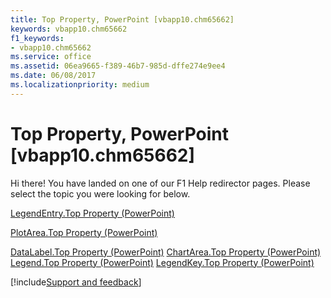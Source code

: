 ```yaml
---
title: Top Property, PowerPoint [vbapp10.chm65662]
keywords: vbapp10.chm65662
f1_keywords:
- vbapp10.chm65662
ms.service: office
ms.assetid: 06ea9665-f389-46b7-985d-dffe274e9ee4
ms.date: 06/08/2017
ms.localizationpriority: medium
---
```



# Top Property, PowerPoint [vbapp10.chm65662]

Hi there! You have landed on one of our F1 Help redirector pages. Please select the topic you were looking for below.

[LegendEntry.Top Property (PowerPoint)](https://msdn.microsoft.com/library/fe6d42ff-fc2a-38ef-c1b8-26beded239da%28Office.15%29.aspx)

[PlotArea.Top Property (PowerPoint)](https://msdn.microsoft.com/library/3f3d60e4-d76a-f39c-a562-7b1212f5e966%28Office.15%29.aspx)

[DataLabel.Top Property (PowerPoint)](https://msdn.microsoft.com/library/d31ff0d3-2fbe-1d30-dd0f-85b151cae9e1%28Office.15%29.aspx)
[ChartArea.Top Property (PowerPoint)](https://msdn.microsoft.com/library/dac1cfbb-9fc3-c4ce-205a-bcaad54c5b88%28Office.15%29.aspx)
[Legend.Top Property (PowerPoint)](https://msdn.microsoft.com/library/c5b00b1e-4e51-b172-0a0a-d6384114a9ec%28Office.15%29.aspx)
[LegendKey.Top Property (PowerPoint)](https://msdn.microsoft.com/library/bcce6f18-39c3-9445-2a5a-dea0b242a816%28Office.15%29.aspx)

[!include[Support and feedback](~/includes/feedback-boilerplate.md)]
